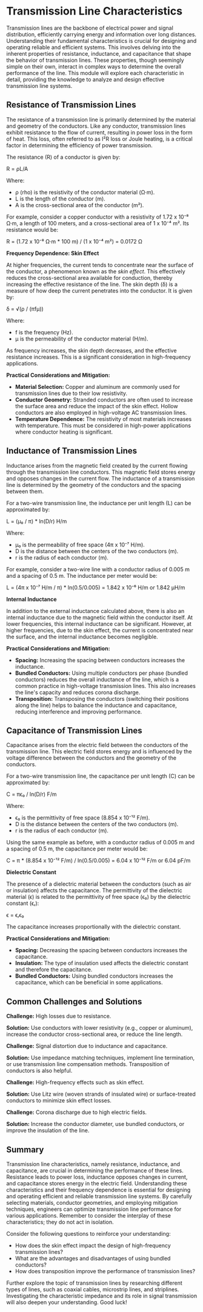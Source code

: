 # Transmission Line Characteristics

Transmission lines are the backbone of electrical power and signal distribution, efficiently carrying energy and information over long distances. Understanding their fundamental characteristics is crucial for designing and operating reliable and efficient systems. This involves delving into the inherent properties of resistance, inductance, and capacitance that shape the behavior of transmission lines. These properties, though seemingly simple on their own, interact in complex ways to determine the overall performance of the line. This module will explore each characteristic in detail, providing the knowledge to analyze and design effective transmission line systems.

## Resistance of Transmission Lines

The resistance of a transmission line is primarily determined by the material and geometry of the conductors. Like any conductor, transmission lines exhibit resistance to the flow of current, resulting in power loss in the form of heat. This loss, often referred to as I²R loss or Joule heating, is a critical factor in determining the efficiency of power transmission.

The resistance (R) of a conductor is given by:

R = ρL/A

Where:

*   ρ (rho) is the resistivity of the conductor material (Ω·m).
*   L is the length of the conductor (m).
*   A is the cross-sectional area of the conductor (m²).

For example, consider a copper conductor with a resistivity of 1.72 x 10⁻⁸ Ω·m, a length of 100 meters, and a cross-sectional area of 1 x 10⁻⁴ m². Its resistance would be:

R = (1.72 x 10⁻⁸ Ω·m * 100 m) / (1 x 10⁻⁴ m²) = 0.0172 Ω

**Frequency Dependence: Skin Effect**

At higher frequencies, the current tends to concentrate near the surface of the conductor, a phenomenon known as the *skin effect*. This effectively reduces the cross-sectional area available for conduction, thereby increasing the effective resistance of the line. The skin depth (δ) is a measure of how deep the current penetrates into the conductor. It is given by:

δ = √(ρ / (πfμ))

Where:

*   f is the frequency (Hz).
*   μ is the permeability of the conductor material (H/m).

As frequency increases, the skin depth decreases, and the effective resistance increases. This is a significant consideration in high-frequency applications.

**Practical Considerations and Mitigation:**

*   **Material Selection:** Copper and aluminum are commonly used for transmission lines due to their low resistivity.
*   **Conductor Geometry:** Stranded conductors are often used to increase the surface area and reduce the impact of the skin effect. Hollow conductors are also employed in high-voltage AC transmission lines.
*   **Temperature Dependence:** The resistivity of most materials increases with temperature. This must be considered in high-power applications where conductor heating is significant.

## Inductance of Transmission Lines

Inductance arises from the magnetic field created by the current flowing through the transmission line conductors. This magnetic field stores energy and opposes changes in the current flow. The inductance of a transmission line is determined by the geometry of the conductors and the spacing between them.

For a two-wire transmission line, the inductance per unit length (L) can be approximated by:

L = (μ₀ / π) * ln(D/r)  H/m

Where:

*   μ₀ is the permeability of free space (4π x 10⁻⁷ H/m).
*   D is the distance between the centers of the two conductors (m).
*   r is the radius of each conductor (m).

For example, consider a two-wire line with a conductor radius of 0.005 m and a spacing of 0.5 m. The inductance per meter would be:

L = (4π x 10⁻⁷ H/m / π) * ln(0.5/0.005) = 1.842 x 10⁻⁶ H/m or 1.842 µH/m

**Internal Inductance**

In addition to the external inductance calculated above, there is also an internal inductance due to the magnetic field within the conductor itself. At lower frequencies, this internal inductance can be significant. However, at higher frequencies, due to the skin effect, the current is concentrated near the surface, and the internal inductance becomes negligible.

**Practical Considerations and Mitigation:**

*   **Spacing:** Increasing the spacing between conductors increases the inductance.
*   **Bundled Conductors:** Using multiple conductors per phase (bundled conductors) reduces the overall inductance of the line, which is a common practice in high-voltage transmission lines. This also increases the line's capacity and reduces corona discharge.
*   **Transposition:** Transposing the conductors (switching their positions along the line) helps to balance the inductance and capacitance, reducing interference and improving performance.

## Capacitance of Transmission Lines

Capacitance arises from the electric field between the conductors of the transmission line. This electric field stores energy and is influenced by the voltage difference between the conductors and the geometry of the conductors.

For a two-wire transmission line, the capacitance per unit length (C) can be approximated by:

C = πϵ₀ / ln(D/r)  F/m

Where:

*   ϵ₀ is the permittivity of free space (8.854 x 10⁻¹² F/m).
*   D is the distance between the centers of the two conductors (m).
*   r is the radius of each conductor (m).

Using the same example as before, with a conductor radius of 0.005 m and a spacing of 0.5 m, the capacitance per meter would be:

C = π * (8.854 x 10⁻¹² F/m) / ln(0.5/0.005) = 6.04 x 10⁻¹² F/m or 6.04 pF/m

**Dielectric Constant**

The presence of a dielectric material between the conductors (such as air or insulation) affects the capacitance. The permittivity of the dielectric material (ϵ) is related to the permittivity of free space (ϵ₀) by the dielectric constant (ϵᵣ):

ϵ = ϵᵣϵ₀

The capacitance increases proportionally with the dielectric constant.

**Practical Considerations and Mitigation:**

*   **Spacing:** Decreasing the spacing between conductors increases the capacitance.
*   **Insulation:** The type of insulation used affects the dielectric constant and therefore the capacitance.
*   **Bundled Conductors:** Using bundled conductors increases the capacitance, which can be beneficial in some applications.

## Common Challenges and Solutions

**Challenge:** High losses due to resistance.

**Solution:** Use conductors with lower resistivity (e.g., copper or aluminum), increase the conductor cross-sectional area, or reduce the line length.

**Challenge:** Signal distortion due to inductance and capacitance.

**Solution:** Use impedance matching techniques, implement line termination, or use transmission line compensation methods. Transposition of conductors is also helpful.

**Challenge:** High-frequency effects such as skin effect.

**Solution:** Use Litz wire (woven strands of insulated wire) or surface-treated conductors to minimize skin effect losses.

**Challenge:** Corona discharge due to high electric fields.

**Solution:** Increase the conductor diameter, use bundled conductors, or improve the insulation of the line.

## Summary

Transmission line characteristics, namely resistance, inductance, and capacitance, are crucial in determining the performance of these lines. Resistance leads to power loss, inductance opposes changes in current, and capacitance stores energy in the electric field. Understanding these characteristics and their frequency dependence is essential for designing and operating efficient and reliable transmission line systems. By carefully selecting materials, conductor geometries, and employing mitigation techniques, engineers can optimize transmission line performance for various applications. Remember to consider the interplay of these characteristics; they do not act in isolation.

Consider the following questions to reinforce your understanding:

*   How does the skin effect impact the design of high-frequency transmission lines?
*   What are the advantages and disadvantages of using bundled conductors?
*   How does transposition improve the performance of transmission lines?

Further explore the topic of transmission lines by researching different types of lines, such as coaxial cables, microstrip lines, and striplines. Investigating the characteristic impedance and its role in signal transmission will also deepen your understanding. Good luck!